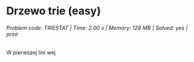 # Drzewo trie (easy)
###### Problem code: TRIESTAT \| Time: 2.00 s \| Memory: 128 MB \| Solved: yes \| print

W pierwszej lini wej
